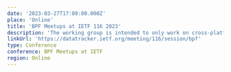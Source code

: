 ```yaml
---
date: '2023-03-27T17:00:00.000Z'
place: 'Online'
title: 'BPF Meetups at IETF 116 2023'
description: 'The working group is intended to only work on cross-platform aspects of eBPF that are useful to the wider internet community and not operating or otherwise platform specific'
linkUrl: 'https://datatracker.ietf.org/meeting/116/session/bpf'
type: Conference
conference: BPF Meetups at IETF
region: Online
---
```

